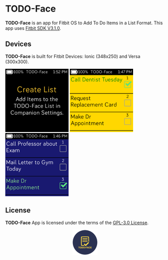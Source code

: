 # TODO-Face
**TODO-Face** is an app for Fitbit OS to Add To Do Items in a List Format. This app uses [Fitbit SDK V3.1.0](https://github.com/Fitbit).

## Devices
**TODO-Face** is built for Fitbit Devices: Ionic (348x250) and Versa (300x300).

<p align="left">
  <img width="200" height="200" src=./screenshots/TODO-Face-versa-1.png>
  <img width="200" height="200" src=./screenshots/TODO-Face-versa-2.png>
  <img width="200" height="200" src=./screenshots/TODO-Face-versa-3.png>
</p>

## License
**TODO-Face** App is licensed under the terms of the [GPL-3.0 License](/LICENSE). 

<p align="middle">
<img width="80" height="80" src=./resources/icon.png>
</p>
